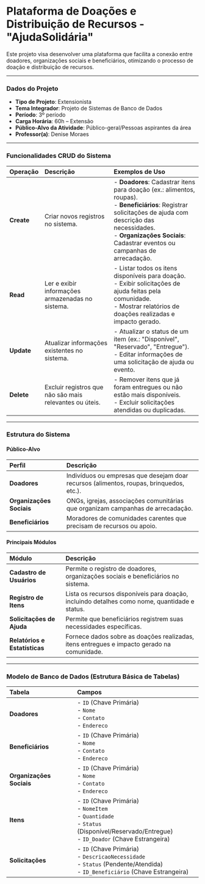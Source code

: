# Plataforma de Doações e Distribuição de Recursos - "AjudaSolidária"

Este projeto visa desenvolver uma plataforma que facilita a conexão entre doadores, organizações sociais e beneficiários, otimizando o processo de doação e distribuição de recursos.

---

### Dados do Projeto

* **Tipo de Projeto**: Extensionista
* **Tema Integrador**: Projeto de Sistemas de Banco de Dados
* **Período**: 3º período
* **Carga Horária**: 60h – Extensão
* **Público-Alvo da Atividade**: Público-geral/Pessoas aspirantes da área
* **Professor(a)**: Denise Moraes

---

### Funcionalidades CRUD do Sistema

| Operação | Descrição                                    | Exemplos de Uso                                                                             |
| :------- | :------------------------------------------- | :------------------------------------------------------------------------------------------ |
| **Create** | Criar novos registros no sistema.            | - **Doadores**: Cadastrar itens para doação (ex.: alimentos, roupas).<br>- **Beneficiários**: Registrar solicitações de ajuda com descrição das necessidades.<br>- **Organizações Sociais**: Cadastrar eventos ou campanhas de arrecadação. |
| **Read** | Ler e exibir informações armazenadas no sistema. | - Listar todos os itens disponíveis para doação.<br>- Exibir solicitações de ajuda feitas pela comunidade.<br>- Mostrar relatórios de doações realizadas e impacto gerado. |
| **Update** | Atualizar informações existentes no sistema.  | - Atualizar o status de um item (ex.: "Disponível", "Reservado", "Entregue").<br>- Editar informações de uma solicitação de ajuda ou evento. |
| **Delete** | Excluir registros que não são mais relevantes ou úteis. | - Remover itens que já foram entregues ou não estão mais disponíveis.<br>- Excluir solicitações atendidas ou duplicadas. |

---

### Estrutura do Sistema

#### Público-Alvo

| Perfil               | Descrição                                                                        |
| :------------------- | :------------------------------------------------------------------------------- |
| **Doadores** | Indivíduos ou empresas que desejam doar recursos (alimentos, roupas, brinquedos, etc.). |
| **Organizações Sociais** | ONGs, igrejas, associações comunitárias que organizam campanhas de arrecadação.   |
| **Beneficiários** | Moradores de comunidades carentes que precisam de recursos ou apoio.             |

#### Principais Módulos

| Módulo                  | Descrição                                                                       |
| :---------------------- | :------------------------------------------------------------------------------ |
| **Cadastro de Usuários** | Permite o registro de doadores, organizações sociais e beneficiários no sistema. |
| **Registro de Itens** | Lista os recursos disponíveis para doação, incluindo detalhes como nome, quantidade e status. |
| **Solicitações de Ajuda** | Permite que beneficiários registrem suas necessidades específicas.             |
| **Relatórios e Estatísticas** | Fornece dados sobre as doações realizadas, itens entregues e impacto gerado na comunidade. |

---

### Modelo de Banco de Dados (Estrutura Básica de Tabelas)

| Tabela             | Campos                                                                        |
| :----------------- | :---------------------------------------------------------------------------- |
| **Doadores** | - `ID` (Chave Primária)<br>- `Nome`<br>- `Contato`<br>- `Endereco`             |
| **Beneficiários** | - `ID` (Chave Primária)<br>- `Nome`<br>- `Contato`<br>- `Endereco`             |
| **Organizações Sociais** | - `ID` (Chave Primária)<br>- `Nome`<br>- `Contato`<br>- `Endereco`             |
| **Itens** | - `ID` (Chave Primária)<br>- `NomeItem`<br>- `Quantidade`<br>- `Status` (Disponível/Reservado/Entregue)<br>- `ID_Doador` (Chave Estrangeira) |
| **Solicitações** | - `ID` (Chave Primária)<br>- `DescricaoNecessidade`<br>- `Status` (Pendente/Atendida)<br>- `ID_Beneficiário` (Chave Estrangeira) |
